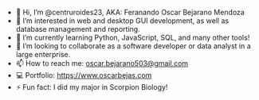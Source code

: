- 👋 Hi, I’m @centruroides23, AKA: Feranando Oscar Bejarano Mendoza
- 👀 I’m interested in web and desktop GUI development, as well as database management and reporting.
- 🌱 I’m currently learning Python, JavaScript, SQL, and many other tools!
- 💞️ I’m looking to collaborate as a software developer or data analyst in a large enterprise.
- 📫 How to reach me: oscar.bejarano503@gmail.com
- 💻 Portfolio: https://www.oscarbejas.com
- ⚡ Fun fact: I did my major in Scorpion Biology!

<!---
centruroides23/centruroides23 is a ✨ special ✨ repository because its `README.md` (this file) appears on your GitHub profile.
You can click the Preview link to take a look at your changes.
--->
